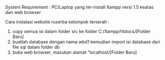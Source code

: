 System Requirement : PC/Laptop yang ter-install Xampp versi 1.5 keatas dan web browser

Cara instalasi website ruserba kelompok terserah :
1. copy semua isi dalam folder src ke folder C:/Xampp/htdocs/[Folder Baru]
2. buatlah database dengan nama wbd1 kemudian import isi database dari file sql dalam folder db
3. buka web browser, masukan alamat "localhost/[Folder Baru]
 